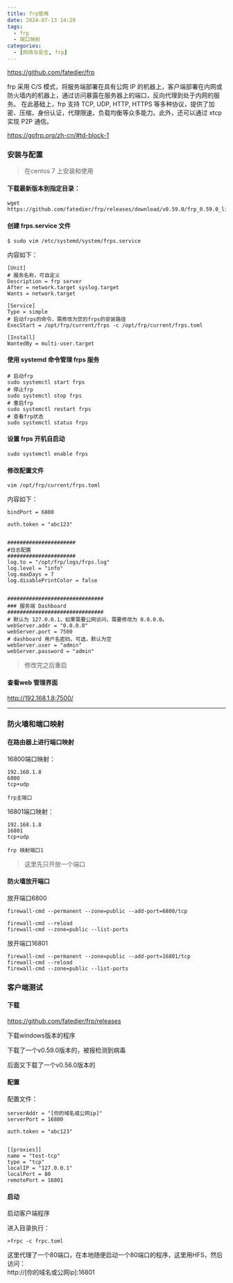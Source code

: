 ```yaml
---
title: frp使用
date: 2024-07-13 14:29
tags: 
  - frp
  - 端口映射
categories:
  - [网络与安全, frp]
---
```



https://github.com/fatedier/frp


frp 采用 C/S 模式，将服务端部署在具有公网 IP 的机器上，客户端部署在内网或防火墙内的机器上，通过访问暴露在服务器上的端口，反向代理到处于内网的服务。 在此基础上，frp 支持 TCP, UDP, HTTP, HTTPS 等多种协议，提供了加密、压缩，身份认证，代理限速，负载均衡等众多能力。此外，还可以通过 xtcp 实现 P2P 通信。


https://gofrp.org/zh-cn/#td-block-1



### 安装与配置

> 在centos 7 上安装和使用


#### 下载最新版本到指定目录：

```
wget https://github.com/fatedier/frp/releases/download/v0.59.0/frp_0.59.0_linux_amd64.tar.gz
```


#### 创建 frps.service 文件

```
$ sudo vim /etc/systemd/system/frps.service
```
内容如下：
```
[Unit]
# 服务名称，可自定义
Description = frp server
After = network.target syslog.target
Wants = network.target

[Service]
Type = simple
# 启动frps的命令，需修改为您的frps的安装路径
ExecStart = /opt/frp/current/frps -c /opt/frp/current/frps.toml

[Install]
WantedBy = multi-user.target
```

#### 使用 systemd 命令管理 frps 服务

```
# 启动frp
sudo systemctl start frps
# 停止frp
sudo systemctl stop frps
# 重启frp
sudo systemctl restart frps
# 查看frp状态
sudo systemctl status frps
```

#### 设置 frps 开机自启动
```
sudo systemctl enable frps
```



#### 修改配置文件
```
vim /opt/frp/current/frps.toml 
```

内容如下：
```
bindPort = 6800

auth.token = "abc123"


######################
#日志配置
######################
log.to = "/opt/frp/logs/frps.log"
log.level = "info"
log.maxDays = 7
log.disablePrintColor = false


###############################
### 服务端 Dashboard
###############################
# 默认为 127.0.0.1，如果需要公网访问，需要修改为 0.0.0.0。
webServer.addr = "0.0.0.0"
webServer.port = 7500
# dashboard 用户名密码，可选，默认为空
webServer.user = "admin"
webServer.password = "admin"

```

> 修改完之后重启


#### 查看web 管理界面

http://192.168.1.8:7500/



-----

### 防火墙和端口映射

#### 在路由器上进行端口映射

16800端口映射：

```
192.168.1.8
6800
tcp+udp

frp主端口
```

16801端口映射：
```
192.168.1.8
16801
tcp+udp

frp 映射端口1
```
> 这里先只开放一个端口


#### 防火墙放开端口

放开端口6800
```
firewall-cmd --permanent --zone=public --add-port=6800/tcp

firewall-cmd --reload
firewall-cmd --zone=public --list-ports
```
放开端口16801
```
firewall-cmd --permanent --zone=public --add-port=16801/tcp
firewall-cmd --reload
firewall-cmd --zone=public --list-ports
```


### 客户端测试

#### 下载
https://github.com/fatedier/frp/releases

下载windows版本的程序

下载了一个v0.59.0版本的，被报检测到病毒

后面又下载了一个v0.56.0版本的


#### 配置

配置文件：

```
serverAddr = "[你的域名或公网ip]"
serverPort = 16800

auth.token = "abc123"


[[proxies]]
name = "test-tcp"
type = "tcp"
localIP = "127.0.0.1"
localPort = 80
remotePort = 16801

```

#### 启动

启动客户端程序

进入目录执行：
```
>frpc -c frpc.toml
```

这里代理了一个80端口，在本地随便启动一个80端口的程序，这里用HFS，然后访问：  
http://[你的域名或公网ip]:16801

